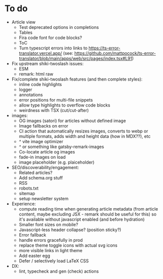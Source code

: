 # To do

- Article view
  - Test deprecated options in completions
  - Tables
  - Fira code font for code blocks?
  - ToC
  - Turn typescript errors into links to https://ts-error-translator.vercel.app/ (see: https://github.com/mattpocock/ts-error-translator/blob/main/apps/web/src/pages/index.tsx#L91)
- Fix upstream shiki-twoslash issues:
  - ESM
  - remark: html raw
- Fix/complete shiki-twoslash features (and then complete styles):
  - inline code highlights
  - logger
  - annotations
  - error positions for multi-file snippets
  - allow type highlights to overflow code blocks
  - weirdness with TSX (cut/cut-after)
- images:
  - OG images (satori) for articles without defined image
  - Image fallbacks on error
  - CI action that automatically resizes images, converts to webp or multiple formats, adds width and height data (how in MDX??), etc
  - ^ vite image optimizer
  - ^ or something like gatsby-remark-images
  - Co-locate article og images
  - fade-in images on load
  - image placeholder (e.g. plaiceholder)
- SEO/discoverability/engagement:
  - Related articles?
  - Add schema.org stuff
  - RSS
  - robots.txt
  - sitemap
  - setup newsletter system
- Experience:
  - compute reading time when generating article metadata (from article content, maybe excluding JSX - remark should be useful for this) so it's available without javascript enabled (and before hydration)
  - Smaller font sizes on mobile?
  - Javascript-less header collapse? (position sticky?)
  - Error fallback
  - handle errors gracefully in prod
  - replace theme toggle icons with actual svg icons
  - more visible links in light theme
  - Add easter egg
  - Defer / selectively load LaTeX CSS
- DX:
  - lint, typecheck and gen (check) actions
